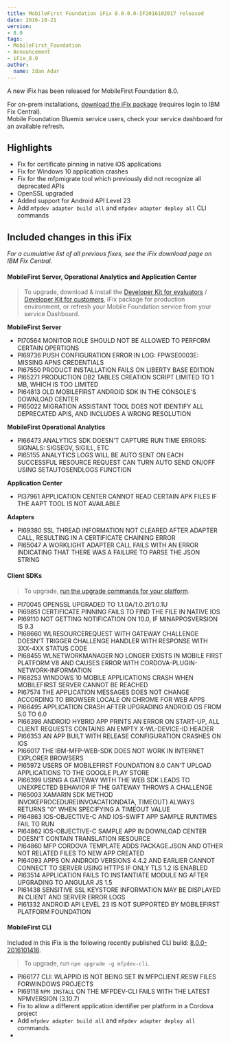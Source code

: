 ```yaml
---
title: MobileFirst Foundation iFix 8.0.0.0-IF2016102017 released
date: 2016-10-21
version:
- 8.0
tags:
- MobileFirst_Foundation
- Announcement
- iFix_8.0
author:
  name: Idan Adar 
---
```

A new iFix has been released for MobileFirst Foundation 8.0.

For on-prem installations, [download the iFix package](http://www.ibm.com/support/fixcentral/swg/quickorder?parent=ibm%7EOther%2Bsoftware&product=ibm/Other+software/IBM+MobileFirst+Platform+Foundation&release=8.0.0.0&platform=All&function=all&source=fc) (requires login to IBM Fix Central).  
Mobile Foundation Bluemix service users, check your service dashboard for an available refresh.

## Highlights
* Fix for certificate pinning in native iOS applications
* Fix for Windows 10 application crashes
* Fix for the mfpmigrate tool which previously did not recognize all deprecated APIs
* OpenSSL upgraded
* Added support for Android API Level 23
* Add `mfpdev adapter build all` and `mfpdev adapter deploy all` CLI commands

## Included changes in this iFix
*For a cumulative list of all previous fixes, see the iFix download page on IBM Fix Central.*

#### MobileFirst Server, Operational Analytics and Application Center
> To upgrade, download &amp; install the [Developer Kit for evaluators]({{site.baseurl}}/downloads/) / [Developer Kit for customers](http://www.ibm.com/support/fixcentral/swg/quickorder?parent=ibm%7EOther%2Bsoftware&product=ibm/Other+software/IBM+MobileFirst+Platform+Foundation&release=8.0.0.0&platform=All&function=all&source=fc), iFix package for production environment, or refresh your Mobile Foundation service from your service Dashboard.

**MobileFirst Server**

* PI70564 MONITOR ROLE SHOULD NOT BE ALLOWED TO PERFORM CERTAIN OPERTIONS  
* PI69736 PUSH CONFIGURATION ERROR IN LOG: FPWSE0003E: MISSING APNS CREDENTIALS  
* PI67550 PRODUCT INSTALLATION FAILS ON LIBERTY BASE EDITION  
* PI65271 PRODUCTION DB2 TABLES CREATION SCRIPT LIMITED TO 1 MB, WHICH IS TOO LIMITED  
* PI64813 OLD MOBILEFIRST ANDROID SDK IN THE CONSOLE'S DOWNLOAD CENTER  
* PI65022 MIGRATION ASSISTANT TOOL DOES NOT IDENTIFY ALL DEPRECATED APIS, AND INCLUDES A WRONG RESOLUTION  

**MobileFirst Operational Analytics**  

* PI66473 ANALYTICS SDK DOESN'T CAPTURE RUN TIME ERRORS: SIGNALS: SIGSEGV, SIGILL, ETC  
* PI65155 ANALYTICS LOGS WILL BE AUTO SENT ON EACH SUCCESSFUL RESOURCE REQUEST CAN TURN AUTO SEND ON/OFF USING SETAUTOSENDLOGS FUNCTION  

**Application Center**  

* PI37961 APPLICATION CENTER CANNOT READ CERTAIN APK FILES IF THE AAPT TOOL IS NOT AVAILABLE  

**Adapters**  

* PI69380 SSL THREAD INFORMATION NOT CLEARED AFTER ADAPTER CALL, RESULTING IN A CERTIFICATE CHAINING ERROR  
* PI65047 A WORKLIGHT ADAPTER CALL FAILS WITH AN ERROR INDICATING THAT THERE WAS A FAILURE TO PARSE THE JSON STRING  

#### Client SDKs
> To upgrade, [run the upgrade commands for your platform]({{site.baseurl}}/tutorials/en/foundation/8.0/application-development/sdk/).

* PI70045 OPENSSL UPGRADED TO 1.1.0A/1.0.2I/1.0.1U  
* PI69851 CERTIFICATE PINNING FAILS TO FIND THE FILE IN NATIVE IOS  
* PI69110 NOT GETTING NOTIFICATION ON 10.0, IF MINAPPOSVERSION IS 9.3  
* PI68660 WLRESOURCEREQUEST WITH GATEWAY CHALLENGE DOESN'T TRIGGER CHALLENGE HANDLER WITH RESPONSE WITH 3XX-4XX STATUS CODE  
* PI68455 WLNETWORKMANAGER NO LONGER EXISTS IN MOBILE FIRST PLATFORM V8 AND CAUSES ERROR WITH CORDOVA-PLUGIN-NETWORK-INFORMATION  
* PI68253 WINDOWS 10 MOBILE APPLICATIONS CRASH WHEN MOBILEFIRST SERVER CANNOT BE REACHED  
* PI67574 THE APPLICATION MESSAGES DOES NOT CHANGE ACCORDING TO BROWSER LOCALE ON CHROME FOR WEB APPS  
* PI66495 APPLICATION CRASH AFTER UPGRADING ANDROID OS FROM 5.0 TO 6.0  
* PI66398 ANDROID HYBRID APP PRINTS AN ERROR ON START-UP, ALL CLIENT REQUESTS CONTAINS AN EMPTY X-WL-DEVICE-ID HEADER  
* PI66353 AN APP BUILT WITH RELEASE CONFIGURATION CRASHES ON IOS  
* PI66017 THE IBM-MFP-WEB-SDK DOES NOT WORK IN INTERNET EXPLORER BROWSERS  
* PI65972 USERS OF MOBILEFIRST FOUNDATION 8.0 CAN'T UPLOAD APPLICATIONS TO THE GOOGLE PLAY STORE  
* PI66399 USING A GATEWAY WITH THE WEB SDK LEADS TO UNEXPECTED BEHAVIOR IF THE GATEWAY THROWS A CHALLENGE  
* PI65003 XAMARIN SDK METHOD INVOKEPROCEDURE(INVOACATIONDATA, TIMEOUT) ALWAYS RETURNS "0" WHEN SPECIFYING A TIMEOUT VALUE  
* PI64863 IOS-OBJECTIVE-C AND IOS-SWIFT APP SAMPLE RUNTIMES FAIL TO RUN  
* PI64862 IOS-OBJECTIVE-C SAMPLE APP IN DOWNLOAD CENTER DOESN'T CONTAIN TRANSLATION RESOURCE  
* PI64860 MFP CORDOVA TEMPLATE ADDS PACKAGE.JSON AND OTHER NOT RELATED FILES TO NEW APP CREATED  
* PI64093 APPS ON ANDROID VERSIONS 4.4.2 AND EARLIER CANNOT CONNECT TO SERVER USING HTTPS IF ONLY TLS 1.2 IS ENABLED  
* PI63514 APPLICATION FAILS TO INSTANTIATE MODULE NG AFTER UPGRADING TO ANGULAR JS 1.5  
* PI61438 SENSITIVE SSL KEYSTORE INFORMATION MAY BE DISPLAYED IN CLIENT AND SERVER ERROR LOGS  
* PI61332 ANDROID API LEVEL 23 IS NOT SUPPORTED BY MOBILEFIRST PLATFORM FOUNDATION  

#### MobileFirst CLI
Included in this iFix is the following recently published CLI build: [8.0.0-2016101416]({{site.baseurl}}/blog/2016/10/18/8-0-cli-release/).  

> To upgrade, run `npm upgrade -g mfpdev-cli`.

* PI66177 CLI: WLAPPID IS NOT BEING SET IN MFPCLIENT.RESW FILES FORWINDOWS PROJECTS
* PI69118 `NPM INSTALL` ON THE MFPDEV-CLI FAILS WITH THE LATEST NPMVERSION (3.10.7)
* Fix to allow a different application identifier per platform in a Cordova project
* Add `mfpdev adapter build all` and `mfpdev adapter deploy all` commands.
* 